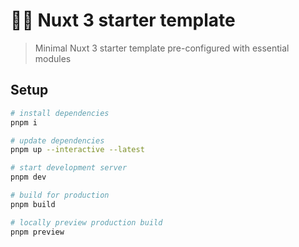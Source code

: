 # 🧚🏻 Nuxt 3 starter template

> Minimal Nuxt 3 starter template pre-configured with essential modules

## Setup

```bash
# install dependencies
pnpm i

# update dependencies
pnpm up --interactive --latest

# start development server
pnpm dev

# build for production
pnpm build

# locally preview production build
pnpm preview
```
